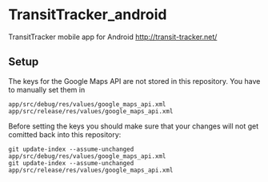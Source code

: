 # TransitTracker_android
TransitTracker mobile app for Android http://transit-tracker.net/

## Setup
The keys for the Google Maps API are not stored in this repository. You have to manually set them in

    app/src/debug/res/values/google_maps_api.xml
    app/src/release/res/values/google_maps_api.xml

Before setting the keys you should make sure that your changes will not get comitted back into this repository:

    git update-index --assume-unchanged app/src/debug/res/values/google_maps_api.xml
    git update-index --assume-unchanged app/src/release/res/values/google_maps_api.xml